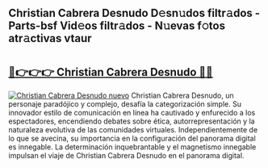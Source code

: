 ## Christian Cabrera Desnudo D𝚎sn𝚞dos filtr𝚊dos - Parts-bsf Vid𝚎os filtr𝚊dos - N𝚞evas f𝚘tos atr𝚊ctivas vtaur

# <h2><a href="http://mb7jqe.tromn.icu/?c=Christian+Cabrera+Desnudo">🔗👉👉👉 Christian Cabrera Desnudo 🔗🔗</a></h2>

[![Christian Cabrera Desnudo nuevo](https://i.imgur.com/pEAQMta.gif)](http://mb7jqe.tromn.icu/?c=Christian+Cabrera+Desnudo)
Christian Cabrera Desnudo, un personaje paradójico y complejo, desafía la categorización simple. Su innovador estilo de comunicación en línea ha cautivado y enfurecido a los espectadores, encendiendo debates sobre ética, autorrepresentación y la naturaleza evolutiva de las comunidades virtuales. Independientemente de lo que se avecina, su importancia en la configuración del panorama digital es innegable. La determinación inquebrantable y el magnetismo innegable impulsan el viaje de Christian Cabrera Desnudo en el panorama digital.
